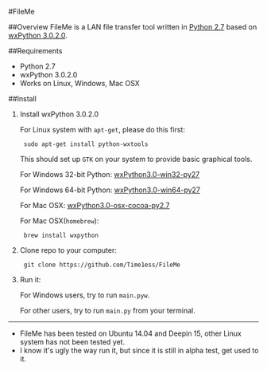 #FileMe

##Overview
FileMe is a LAN file transfer tool written in [Python 2.7](https://www.python.org) based on [wxPython 3.0.2.0](https://www.wxpython.org).

##Requirements

* Python 2.7
* wxPython 3.0.2.0
* Works on Linux, Windows, Mac OSX


##Install
1. Install wxPython 3.0.2.0

	For Linux system with `apt-get`, please do this first:
	
		sudo apt-get install python-wxtools
	
	This should set up `GTK` on your system to provide basic graphical tools.
	
	For Windows 32-bit Python: 
	[wxPython3.0-win32-py27	](http://downloads.sourceforge.net/wxpython/wxPython3.0-win32-3.0.2.0-py27.exe) 
	
	For Windows 64-bit Python: [wxPython3.0-win64-py27](http://downloads.sourceforge.net/wxpython/wxPython3.0-win64-3.0.2.0-py27.exe)

	For Mac OSX: [wxPython3.0-osx-cocoa-py2.7](http://downloads.sourceforge.net/wxpython/wxPython3.0-osx-3.0.2.0-cocoa-py2.7.dmg)

	For Mac OSX(`homebrew`):
	
		brew install wxpython

2. Clone repo to your computer:

		git clone https://github.com/Time1ess/FileMe

3. Run it:

	For Windows users, try to run `main.pyw`.
	
	For other users, try to run `main.py` from your terminal.


----

* FileMe has been tested on Ubuntu 14.04 and Deepin 15, other Linux system has not been tested yet.
* I know it's ugly the way run it, but since it is still in alpha test, get used to it.
